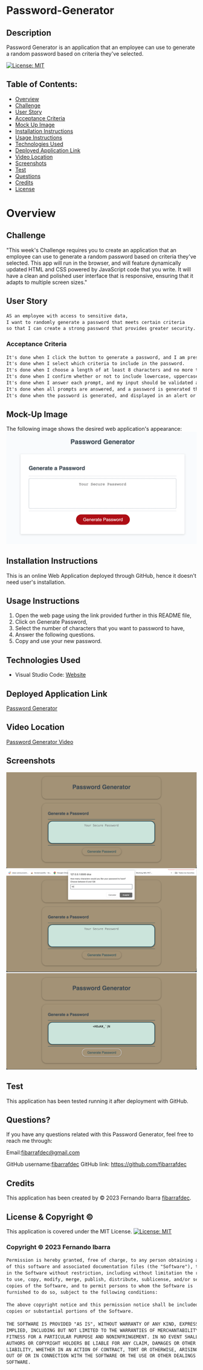 # Password-Generator

## Description

Password Generator is an application that an employee can use to generate a random password based on criteria they've selected.

[![License: MIT](https://img.shields.io/badge/License-MIT-yellow.svg)](https://opensource.org/licenses/MIT)

## Table of Contents:

- [Overview](#Overview)
- [Challenge](#Challenge)
- [User Story](#User-Story)
- [Acceptance Criteria](#Acceptance-Criteria)
- [Mock Up Image](#Mock-Up-Image)
- [Installation Instructions](#Installation-Instructions)
- [Usage Instructions](#Usage-Instructions)
- [Technologies Used](#Technologies-Used)
- [Deployed Application Link](#Deployed-Application-Link)
- [Video Location](#Video-Location)
- [Screenshots](#Screenshots)
- [Test](#Test)
- [Questions](#Questions)
- [Credits](#Credits)
- [License](#License)

# Overview

## Challenge
"This week's Challenge requires you to create an application that an employee can use to generate a random password based on criteria they've selected. This app will run in the browser, and will feature dynamically updated HTML and CSS powered by JavaScript code that you write. It will have a clean and polished user interface that is responsive, ensuring that it adapts to multiple screen sizes."

## User Story

```md
AS an employee with access to sensitive data,
I want to randomly generate a password that meets certain criteria
so that I can create a strong password that provides greater security.
```

### Acceptance Criteria

```md
It's done when I click the button to generate a password, and I am presented with a series of prompts for password criteria.
It's done when I select which criteria to include in the password.
It's done when I choose a length of at least 8 characters and no more than 128 characters.
It's done when I confirm whether or not to include lowercase, uppercase, numeric, and/or special characters.
It's done when I answer each prompt, and my input should be validated and at least one character type should be selected.
It's done when all prompts are answered, and a password is generated that matches the selected criteria.  
It's done when the password is generated, and displayed in an alert or written to the page.
```
## Mock-Up Image 

The following image shows the desired web application's appearance:
![Password Generator](./Images/Web%20page.png)

## Installation Instructions

This is an online Web Application deployed through GitHub, hence it doesn't need user's installation.

## Usage Instructions
1. Open the web page using the link provided further in this README file, 
2. Click on Generate Password, 
3. Select the number of characters that you want to password to have, 
4. Answer the following questions.
5. Copy and use your new password.

## Technologies Used
- Visual Studio Code: [Website](https://code.visualstudio.com/)

## Deployed Application Link
[Password Generator](https://fibarrafdec.github.io/Password-Generator/)

## Video Location
[Password Generator Video](https://drive.google.com/file/d/1R6NRpe4pMOK9JB1kgCAGB3fPqX-PpQEA/view?usp=sharing)

## Screenshots
![Screenshot](./Images/1.png)
![Screenshot](./Images/2.png)
![Screenshot](./Images/3.png)

## Test
This application has been tested running it after deployment with GitHub.

## Questions?

If you have any questions related with this Password Generator, feel free to reach me through:

Email:[fibarrafdec@gmail.com](fibarrafdec@gmail.com)

GitHub username:[fibarrafdec](fibarrafdec)
GitHub link: https://github.com/fibarrafdec

## Credits
This application has been created by © 2023 Fernando Ibarra [fibarrafdec](https://github.com/fibarrafdec).

## License & Copyright ©
This application is covered under the MIT License.
[![License: MIT](https://img.shields.io/badge/License-MIT-yellow.svg)](https://opensource.org/licenses/MIT)

### Copyright © 2023 Fernando Ibarra
```md
Permission is hereby granted, free of charge, to any person obtaining a copy
of this software and associated documentation files (the "Software"), to deal
in the Software without restriction, including without limitation the rights
to use, copy, modify, merge, publish, distribute, sublicense, and/or sell
copies of the Software, and to permit persons to whom the Software is
furnished to do so, subject to the following conditions:

The above copyright notice and this permission notice shall be included in all
copies or substantial portions of the Software.

THE SOFTWARE IS PROVIDED "AS IS", WITHOUT WARRANTY OF ANY KIND, EXPRESS OR
IMPLIED, INCLUDING BUT NOT LIMITED TO THE WARRANTIES OF MERCHANTABILITY,
FITNESS FOR A PARTICULAR PURPOSE AND NONINFRINGEMENT. IN NO EVENT SHALL THE
AUTHORS OR COPYRIGHT HOLDERS BE LIABLE FOR ANY CLAIM, DAMAGES OR OTHER
LIABILITY, WHETHER IN AN ACTION OF CONTRACT, TORT OR OTHERWISE, ARISING FROM,
OUT OF OR IN CONNECTION WITH THE SOFTWARE OR THE USE OR OTHER DEALINGS IN THE
SOFTWARE.
```

